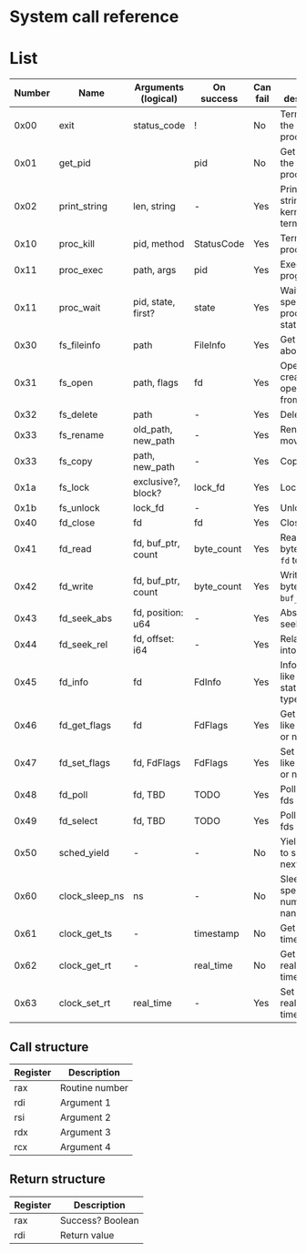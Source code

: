 System call reference
=====================

# List

Number | Name           | Arguments (logical) | On success  |Can fail| Short description
-------|----------------|---------------------|-------------|--------|-------------------
0x00   | exit           | status_code         | !           | No     | Terminate the calling process
0x01   | get_pid        |                     | pid         | No     | Get pid of the calling process
0x02   | print_string   | len, string         | -           | Yes    | Print a utf8 string to kernel terminal
0x10   | proc_kill      | pid, method         | StatusCode  | Yes    | Terminate a process
0x11   | proc_exec      | path, args          | pid         | Yes    | Execute a program
0x11   | proc_wait      | pid, state, first?  | state       | Yes    | Wait for specific process state
0x30   | fs_fileinfo    | path                | FileInfo    | Yes    | Get metadata about a file
0x31   | fs_open        | path, flags         | fd          | Yes    | Open (or create and open) a file from vfs
0x32   | fs_delete      | path                | -           | Yes    | Delete a file
0x33   | fs_rename      | old_path, new_path  | -           | Yes    | Rename or move a file
0x33   | fs_copy        | path, new_path      | -           | Yes    | Copy a file
0x1a   | fs_lock        | exclusive?, block?  | lock_fd     | Yes    | Lock a file
0x1b   | fs_unlock      | lock_fd             | -           | Yes    | Unlock a file
0x40   | fd_close       | fd                  | fd          | Yes    | Close fd
0x41   | fd_read        | fd, buf_ptr, count  | byte_count  | Yes    | Reads `count` bytes from `fd` to `buf_ptr`
0x42   | fd_write       | fd, buf_ptr, count  | byte_count  | Yes    | Writes `count` bytes from `buf_ptr` to `fd`
0x43   | fd_seek_abs    | fd, position: u64   | -           | Yes    | Absolute seek into `fb`
0x44   | fd_seek_rel    | fd, offset: i64     | -           | Yes    | Relative seek into `fb`
0x45   | fd_info        | fd                  | FdInfo      | Yes    | Info about fd, like lock status, file type, etc.
0x46   | fd_get_flags   | fd                  | FdFlags     | Yes    | Get fd flags, like blocking or not
0x47   | fd_set_flags   | fd, FdFlags         | FdFlags     | Yes    | Set fd flags, like blocking or not
0x48   | fd_poll        | fd, TBD             | TODO        | Yes    | Polls list of fds
0x49   | fd_select      | fd, TBD             | TODO        | Yes    | Polls list of fds
0x50   | sched_yield    | -                   | -           | No     | Yield control to schedule next process
0x60   | clock_sleep_ns | ns                  | -           | No     | Sleep specified number of nanoseconds
0x61   | clock_get_ts   | -                   | timestamp   | No     | Get timestamp
0x62   | clock_get_rt   | -                   | real_time   | No     | Get current real-world time
0x63   | clock_set_rt   | real_time           | -           | Yes    | Set current real-world time


## Call structure

Register | Description
---------|-------------
rax      | Routine number
rdi      | Argument 1
rsi      | Argument 2
rdx      | Argument 3
rcx      | Argument 4

## Return structure

Register | Description
---------|-------------
rax      | Success? Boolean
rdi      | Return value
